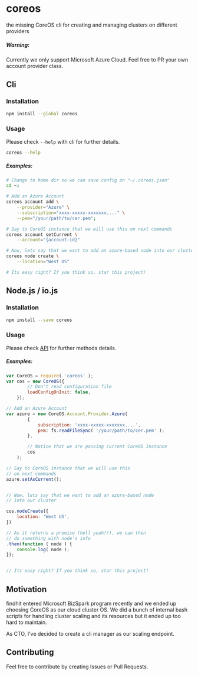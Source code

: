 # coreos

the missing CoreOS cli for creating and managing clusters on different providers

##### Warning:

Currently we only support Microsoft Azure Cloud. Feel free to PR your own
account provider class.



## Cli

### Installation

```bash
npm install --global coreos
```


### Usage

Please check `--help` with cli for further details.

```bash
coreos --help
```

##### Examples:

```bash
# Change to home dir so we can save config on "~/.coreos.json"
cd ~;

# Add an Azure Account
coreos account add \
    --provider="Azure" \
    --subscription="xxxx-xxxxx-xxxxxxx...." \
    --pem="/your/path/to/cer.pem";

# Say to CoreOS instance that we will use this on next commands
coreos account setCurrent \
    --account="{account-id}"

# Now, lets say that we want to add an azure-based node into our cluster
coreos node create \
    --location="West US"

# Its easy right? If you think so, star this project!
```



## Node.js / io.js

### Installation

```bash
npm install --save coreos
```

### Usage


Please check [API](API.md) for further methods details.

##### Examples:

```javascript
var CoreOS = require( 'coreos' );
var cos = new CoreOS({
        // Don't read configuration file
        loadConfigOnInit: false,
    });

// Add an Azure Account
var azure = new CoreOS.Account.Provider.Azure(
        {
            subscription: 'xxxx-xxxxx-xxxxxxx....',
            pem: fs.readFileSync( '/your/path/to/cer.pem' );
        },

        // Notice that we are passing current CoreOS instance
        cos
    );

// Say to CoreOS instance that we will use this
// on next commands
azure.setAsCurrent();


// Now, lets say that we want to add an azure-based node
// into our cluster

cos.nodeCreate({
    location: 'West US',
})

// As it returns a promise (hell yeah!!), we can then
// do something with node's info
.then(function ( node ) {
    console.log( node );
});


// Its easy right? If you think so, star this project!
```


## Motivation

findhit entered Microsoft BizSpark program recently and we ended up choosing
CoreOS as our cloud cluster OS. We did a bunch of internal bash scripts for
handling cluster scaling and its resources but it ended up too hard to maintain.

As CTO, I've decided to create a cli manager as our scaling endpoint.


## Contributing

Feel free to contribute by creating Issues or Pull Requests.
